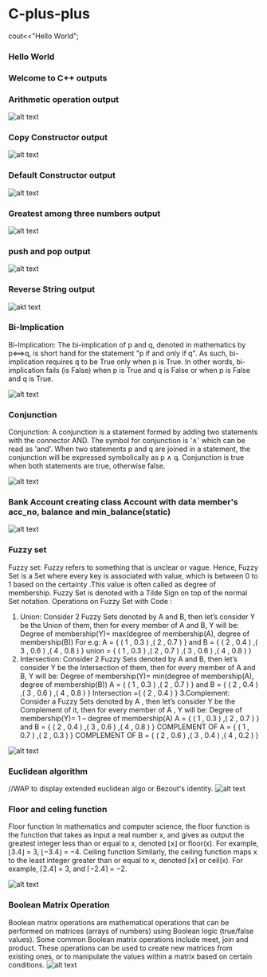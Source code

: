 # C-plus-plus

cout<<"Hello World";
### Hello World
### Welcome to C++ outputs

### Arithmetic operation output

![alt text](https://github.com/Aayush-Basnet/Photos/blob/33a4625d7859e82f64d2b6a4df0d22086a72adb9/arithmetic%20operation%20c++.png)

### Copy Constructor output

![alt text](https://github.com/Aayush-Basnet/Photos/blob/33a4625d7859e82f64d2b6a4df0d22086a72adb9/class%20copy%20constructor%20c++.png)

### Default Constructor output
![alt text](https://github.com/Aayush-Basnet/Photos/blob/2b24067c68de2d2541774a95382bc9829cca5709/default%20constructor.png)

### Greatest among three numbers output
![alt text](https://github.com/Aayush-Basnet/Photos/blob/4b24ca094a1cad77b29964f1b6acc3dfb837e009/greatest%20among%203%20numbers.png)

### push and pop output
![alt text](https://github.com/Aayush-Basnet/Photos/blob/4b24ca094a1cad77b29964f1b6acc3dfb837e009/push%20and%20pop.png)
 ### Reverse String output
 ![akt text](https://github.com/Aayush-Basnet/Photos/blob/ed98c185ddae752e31d8bd47c5605a1d3dd2b2fc/Reverse%20String.png)
 
### Bi-Implication 
Bi-Implication: 
The bi-implication of p and q, denoted in mathematics by p⟺q, is short hand for the statement "p if and only if q". As such, bi-implication requires q to be True only when p is True. In other words, bi-implication fails (is False) when p is True and q is False or when p is False and q is True.

![alt text](https://github.com/Aayush-Basnet/Photos/blob/597bead288118a6c10fe49d20660fedb13d25009/Bi-Implication.png)

### Conjunction 
Conjunction:
A conjunction is a statement formed by adding two statements with the connector AND. The symbol for conjunction is '∧' which can be read as 'and'. When two statements p and q are joined in a statement, the conjunction will be expressed symbolically as p ∧ q. Conjunction is true when both statements are true, otherwise false.

![alt text](https://github.com/Aayush-Basnet/Photos/blob/f8f99e1b3c1c62b3c2adeedda59ceca42d7d24d6/conjunction.png)

### Bank Account creating class Account with data member's acc_no, balance and min_balance(static)
![alt text](https://github.com/Aayush-Basnet/Photos/blob/f8f99e1b3c1c62b3c2adeedda59ceca42d7d24d6/bank%20account.png)

### Fuzzy set
Fuzzy set:
Fuzzy refers to something that is unclear or vague. Hence, Fuzzy Set is a Set where every key is associated with value, which is between 0 to 1 based on the certainty .This value is often called as degree of membership. Fuzzy Set is denoted with a Tilde Sign on top of the normal Set notation.
Operations on Fuzzy Set with Code :
1. Union:
Consider 2 Fuzzy Sets denoted by A and  B, then let’s consider Y be the Union of them, then for every member of  A and  B, Y will be:
Degree of membership(Y)= max(degree of membership(A), degree of membership(B)) 
For e.g:
A = { ( 1 , 0.3 ) ,( 2 , 0.7 ) } and B = { ( 2 , 0.4 ) ,( 3 , 0.6 ) ,( 4 , 0.8 ) }
union = { ( 1 , 0.3 ) ,( 2 , 0.7 ) ,( 3 , 0.6 ) ,( 4 , 0.8 ) }
2. Intersection: 
Consider 2 Fuzzy Sets denoted by A and  B, then let’s consider Y be the Intersection of them, then for every member of  A and  B, Y will be:
Degree of membership(Y)= min(degree of membership(A), degree of membership(B)) 
A = { ( 1 , 0.3 ) ,( 2 , 0.7 ) } and B = { ( 2 , 0.4 ) ,( 3 , 0.6 ) ,( 4 , 0.8 ) }
Intersection ={ ( 2 , 0.4 ) }
3.Complement:
Consider a Fuzzy Sets denoted by A  , then let’s consider Y be the Complement of it, then for every member of  A  , Y will be:
Degree of membership(Y)= 1 – degree of membership(A)
A = { ( 1 , 0.3 ) ,( 2 , 0.7 ) } and B = { ( 2 , 0.4 ) ,( 3 , 0.6 ) ,( 4 , 0.8 ) }
COMPLEMENT OF A = { ( 1 , 0.7 ) ,( 2 , 0.3 ) }
COMPLEMENT OF B = { ( 2 , 0.6 ) ,( 3 , 0.4 ) ,( 4 , 0.2 ) }

![alt text](https://github.com/Aayush-Basnet/Photos/blob/8795c483e903471c1b680033d3a250c32297fd50/fuzzy%20set.png)

### Euclidean algorithm
//WAP to display extended euclidean algo or Bezout's identity.
![alt text](https://github.com/Aayush-Basnet/Photos/blob/38e05e94080b71f7e669e39c3bfac44f9ab0790c/euclidean.png)

### Floor and celing function
Floor function
In mathematics and computer science, the floor function is the function that takes as
input a real number x, and gives as output the greatest integer less than or equal to x,
denoted ⌊x⌋ or floor(x).
For example, ⌊3.4⌋ = 3, ⌊−3.4⌋ = −4.
Ceiling function
Similarly, the ceiling function maps x to the least integer greater than or equal to x,
denoted ⌈x⌉ or ceil(x).
For example, ⌈2.4⌉ = 3, and ⌈−2.4⌉ = −2.

![alt text](https://github.com/Aayush-Basnet/Photos/blob/9568813e8571f1ece19ead7c05ce141f553b8550/floor%20and%20celing%20function.png)

### Boolean Matrix Operation
Boolean matrix operations are mathematical operations that can be performed on matrices (arrays of numbers) using Boolean logic (true/false values). Some common Boolean matrix operations include meet, join and product. These operations can be used to create new matrices from existing ones, or to manipulate the values within a matrix based on certain conditions.
![alt text](https://github.com/Aayush-Basnet/Photos/blob/1ee4b71393290be5bc31c9692ddc9407f95a11bb/Boolean%20Matrxi%20Operation.png)
